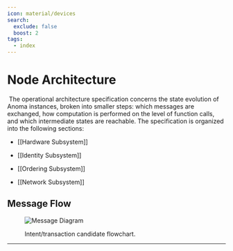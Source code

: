 ```yaml
---
icon: material/devices
search:
  exclude: false
  boost: 2
tags:
  - index
---
```


# Node Architecture
​
The operational architecture specification concerns the state evolution of Anoma instances, broken into smaller steps: which messages are exchanged, how computation is performed on the level of function calls, and which intermediate states are reachable.
The specification is organized into the following sections:

- [[Hardware Subsystem]]

- [[Identity Subsystem]]

- [[Ordering Subsystem]]

- [[Network Subsystem]]

## Message Flow

<figure markdown>

![Message Diagram](transaction_flow.svg)


<figcaption markdow

Intent/transaction candidate flowchart.

</figcaption>
</figure>

---